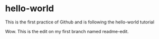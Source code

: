 # hello-world
This is the first practice of Github and is following the hello-world tutorial


Wow. This is the edit on my first branch named readme-edit.
